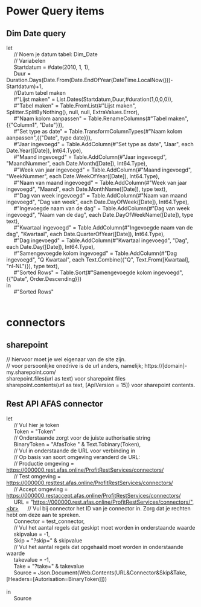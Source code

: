 # Power Query items

## Dim Date query <br>

let <br>
&nbsp;&nbsp;&nbsp;&nbsp;    // Noem je datum tabel: Dim_Date<br>
&nbsp;&nbsp;&nbsp;&nbsp;    // Variabelen<br>
&nbsp;&nbsp;&nbsp;&nbsp;    Startdatum = #date(2010, 1, 1),<br>
&nbsp;&nbsp;&nbsp;&nbsp;    Duur = Duration.Days(Date.From(Date.EndOfYear(DateTime.LocalNow()))-Startdatum)+1,<br>
&nbsp;&nbsp;&nbsp;&nbsp;    //Datum tabel maken<br>
&nbsp;&nbsp;&nbsp;&nbsp;    #"Lijst maken" = List.Dates(Startdatum,Duur,#duration(1,0,0,0)),<br>
&nbsp;&nbsp;&nbsp;&nbsp;    #"Tabel maken" = Table.FromList(#"Lijst maken", Splitter.SplitByNothing(), null, null, ExtraValues.Error),<br>
&nbsp;&nbsp;&nbsp;&nbsp;    #"Naam kolom aanpassen" = Table.RenameColumns(#"Tabel maken",{{"Column1", "Date"}}),<br>
&nbsp;&nbsp;&nbsp;&nbsp;    #"Set type as date" = Table.TransformColumnTypes(#"Naam kolom aanpassen",{{"Date", type date}}),<br>
&nbsp;&nbsp;&nbsp;&nbsp;    #"Jaar ingevoegd" = Table.AddColumn(#"Set type as date", "Jaar", each Date.Year([Date]), Int64.Type),<br>
&nbsp;&nbsp;&nbsp;&nbsp;    #"Maand ingevoegd" = Table.AddColumn(#"Jaar ingevoegd", "MaandNummer", each Date.Month([Date]), Int64.Type),<br>
&nbsp;&nbsp;&nbsp;&nbsp;    #"Week van jaar ingevoegd" = Table.AddColumn(#"Maand ingevoegd", "WeekNummer", each Date.WeekOfYear([Date]), Int64.Type),<br>
&nbsp;&nbsp;&nbsp;&nbsp;    #"Naam van maand ingevoegd" = Table.AddColumn(#"Week van jaar ingevoegd", "Maand", each Date.MonthName([Date]), type text),<br>
&nbsp;&nbsp;&nbsp;&nbsp;    #"Dag van week ingevoegd" = Table.AddColumn(#"Naam van maand ingevoegd", "Dag van week", each Date.DayOfWeek([Date]), Int64.Type),<br>
&nbsp;&nbsp;&nbsp;&nbsp;    #"Ingevoegde naam van de dag" = Table.AddColumn(#"Dag van week ingevoegd", "Naam van de dag", each Date.DayOfWeekName([Date]), type text),<br>
&nbsp;&nbsp;&nbsp;&nbsp;    #"Kwartaal ingevoegd" = Table.AddColumn(#"Ingevoegde naam van de dag", "Kwartaal", each Date.QuarterOfYear([Date]), Int64.Type),<br>
&nbsp;&nbsp;&nbsp;&nbsp;    #"Dag ingevoegd" = Table.AddColumn(#"Kwartaal ingevoegd", "Dag", each Date.Day([Date]), Int64.Type),<br>
&nbsp;&nbsp;&nbsp;&nbsp;    #"Samengevoegde kolom ingevoegd" = Table.AddColumn(#"Dag ingevoegd", "Q Kwartaal", each Text.Combine({"Q", Text.From([Kwartaal], "nl-NL")}), type text),<br>
&nbsp;&nbsp;&nbsp;&nbsp;    #"Sorted Rows" = Table.Sort(#"Samengevoegde kolom ingevoegd",{{"Date", Order.Descending}})<br>
in<br>
&nbsp;&nbsp;&nbsp;&nbsp;    #"Sorted Rows"<br>
<br>

# connectors

## sharepoint

// hiervoor moet je wel eigenaar van de site zijn. <br>
// voor persoonlijke onedrive is de url anders, namelijk; https://[domain]-my.sharepoint.com/ <br>
sharepoint.files(url as text) voor sharepoint files<br>
sharepoint.contents(url as text, [ApiVersion = 15]) voor sharepoint contents. <br>

## Rest API AFAS connector

let<br>
&nbsp;&nbsp;&nbsp;&nbsp;  // Vul hier je token<br>
&nbsp;&nbsp;&nbsp;&nbsp;  Token = "Token"<br>
&nbsp;&nbsp;&nbsp;&nbsp;  // Onderstaande zorgt voor de juiste authorisatie string<br>
&nbsp;&nbsp;&nbsp;&nbsp;  BinaryToken = "AfasToke " & Text.Tobinary(Token),<br>
&nbsp;&nbsp;&nbsp;&nbsp;  // Vul in onderstaande de URL voor verbinding in<br>
&nbsp;&nbsp;&nbsp;&nbsp;  // Op basis van soort omgeving veranderd de URL:<br>
&nbsp;&nbsp;&nbsp;&nbsp;  // Productie omgeving = https://000000.rest.afas.online/ProfitRestServices/connectors/<br>
&nbsp;&nbsp;&nbsp;&nbsp;  // Test omgeving = https://000000.resttest.afas.online/ProfitRestServices/connectors/<br>
&nbsp;&nbsp;&nbsp;&nbsp;  // Accept omgeving = https://000000.restaccept.afas.online/ProfitRestServices/connectors/<br>
&nbsp;&nbsp;&nbsp;&nbsp;  URL = "https://000000.rest.afas.online/ProfitRestServices/connectors/",<br>
&nbsp;&nbsp;&nbsp;&nbsp;  // Vul bij connector het ID van je connector in. Zorg dat je rechten hebt om deze aan te spreken. <br>
&nbsp;&nbsp;&nbsp;&nbsp;  Connector = test_connector,<br>
&nbsp;&nbsp;&nbsp;&nbsp;  // Vul het aantal regels dat geskipt moet worden in onderstaande waarde<br>
&nbsp;&nbsp;&nbsp;&nbsp;  skipvalue = -1,<br>
&nbsp;&nbsp;&nbsp;&nbsp;  Skip = "?skip=" & skipvalue<br>
&nbsp;&nbsp;&nbsp;&nbsp;  // Vul het aantal regels dat opgehaald moet worden in onderstaande waarde<br>
&nbsp;&nbsp;&nbsp;&nbsp;  takevalue = -1,<br>
&nbsp;&nbsp;&nbsp;&nbsp;  Take = "?take=" & takevalue<br>
&nbsp;&nbsp;&nbsp;&nbsp;  Source = Json.Document(Web.Contents(URL&Connector&Skip&Take,[Headers=[Autorisation=BinaryToken]]))<br>
&nbsp;&nbsp;&nbsp;&nbsp;&nbsp;&nbsp;&nbsp;&nbsp;<br>
in<br>
&nbsp;&nbsp;&nbsp;&nbsp; Source<br>
